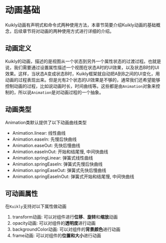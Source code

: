 # 动画基础

Kuikly动画有声明式和命令式两种使用方法，本章节简要介绍Kuikly动画的基础概念，后续章节将对动画的两种使用方式进行详细的介绍。

## 动画定义

Kuikly的动画，描述的是视图从一个状态到另外一个属性状态的过渡过程。也就是说，我们需要通过设置属性描述一个视图在状态A时的UI效果，以及状态B时的UI效果。这样，当状态A变成状态B时，Kuikly框架就自动把A到B之间的UI变化，用动画的过程表现出来。但是光有2个状态的UI效果是不够的，通常我们还希望能够控制动画的过程，比如说动画时长，时间曲线等。这些都是由`Animation`对象来控制的，所以说`Animation`是对动画过程的一个抽象。

## 动画类型

Animation类默认提供了以下动画曲线类型
  * Animation.linear: 线性曲线
  * Animation.easeIn: 先慢后快曲线
  * Animation.easeOut: 先快后慢曲线
  * Animation.easeInOut: 开始和结尾慢, 中间快曲线
  * Animation.springLinear: 弹簧式线性曲线
  * Animation.springEaseIn: 弹簧式先慢后快曲线
  * Animation.springEaseOut: 弹簧式先快后慢曲线
  * Animation.springEaseInOut: 弹簧式开始和结尾慢, 中间快曲线

## 可动画属性

在``Kuikly``支持对以下属性做动画

1. transform动画: 可以对组件进行**位移**、**旋转**和**缩放**动画
2. opacity动画: 可以对组件的**透明度**进行动画
3. backgroundColor动画: 可以对组件的**背景颜色**进行动画
4. frame动画: 可以对组件的**位置和大小**进行动画
